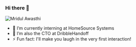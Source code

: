 ### Hi there 👋

<!--
**differentsyntax/differentsyntax** is a ✨ _special_ ✨ repository because its `README.md` (this file) appears on your GitHub profile.
-->
![Mridul Awasthi](img/mridul.gif)

- 🔭 I’m currently interning at HomeSource Systems
- 🔭 I’m also the CTO at DribbleHandoff
- ⚡ Fun fact: I'll make you laugh in the very first interaction!
